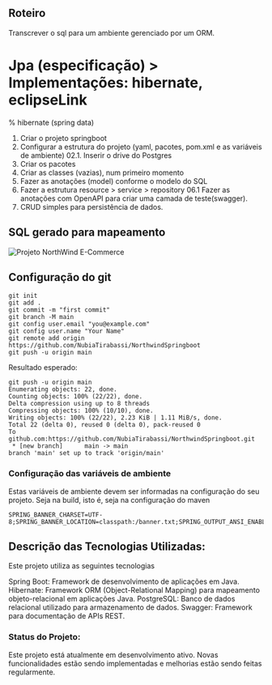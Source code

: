 ## Roteiro
Transcrever o sql para um ambiente gerenciado por um ORM.

# Jpa (especificação) > Implementações: hibernate, eclipseLink
% hibernate (spring data)

01. Criar o projeto springboot
02. Configurar a estrutura do projeto (yaml, pacotes, pom.xml e as variáveis de ambiente)
    02.1. Inserir o drive do Postgres
03. Criar os pacotes
04. Criar as classes (vazias), num primeiro momento
05. Fazer as anotações (model) conforme o modelo do SQL
06. Fazer a estrutura resource > service > repository
    06.1 Fazer as anotações com OpenAPI para criar uma camada de teste(swagger).
07. CRUD simples para persistência de dados.

## SQL gerado para mapeamento
![Projeto NorthWind E-Commerce](./src/main/resources/doc/northwind-v1-2024-04-04_18-54.svg "Title")


## Configuração do git
```shell
git init
git add .
git commit -m "first commit"
git branch -M main
git config user.email "you@example.com"
git config user.name "Your Name"
git remote add origin https://github.com/NubiaTirabassi/NorthwindSpringboot
git push -u origin main
```

Resultado esperado:

```shell
git push -u origin main
Enumerating objects: 22, done.
Counting objects: 100% (22/22), done.
Delta compression using up to 8 threads
Compressing objects: 100% (10/10), done.
Writing objects: 100% (22/22), 2.23 KiB | 1.11 MiB/s, done.
Total 22 (delta 0), reused 0 (delta 0), pack-reused 0
To github.com:https://github.com/NubiaTirabassi/NorthwindSpringboot.git
 * [new branch]      main -> main
branch 'main' set up to track 'origin/main'
```

### Configuração das variáveis de ambiente
Estas variáveis de ambiente devem ser informadas na configuração do seu projeto.
Seja na build, isto é, seja na configuração do maven

```
SPRING_BANNER_CHARSET=UTF-8;SPRING_BANNER_LOCATION=classpath:/banner.txt;SPRING_OUTPUT_ANSI_ENABLE=always
```

## Descrição das Tecnologias Utilizadas:
Este projeto utiliza as seguintes tecnologias

Spring Boot: Framework de desenvolvimento de aplicações em Java.
Hibernate: Framework ORM (Object-Relational Mapping) para mapeamento objeto-relacional em aplicações Java.
PostgreSQL: Banco de dados relacional utilizado para armazenamento de dados.
Swagger: Framework para documentação de APIs REST.

### Status do Projeto:
Este projeto está atualmente em desenvolvimento ativo. Novas funcionalidades estão sendo implementadas e melhorias estão sendo feitas regularmente.
